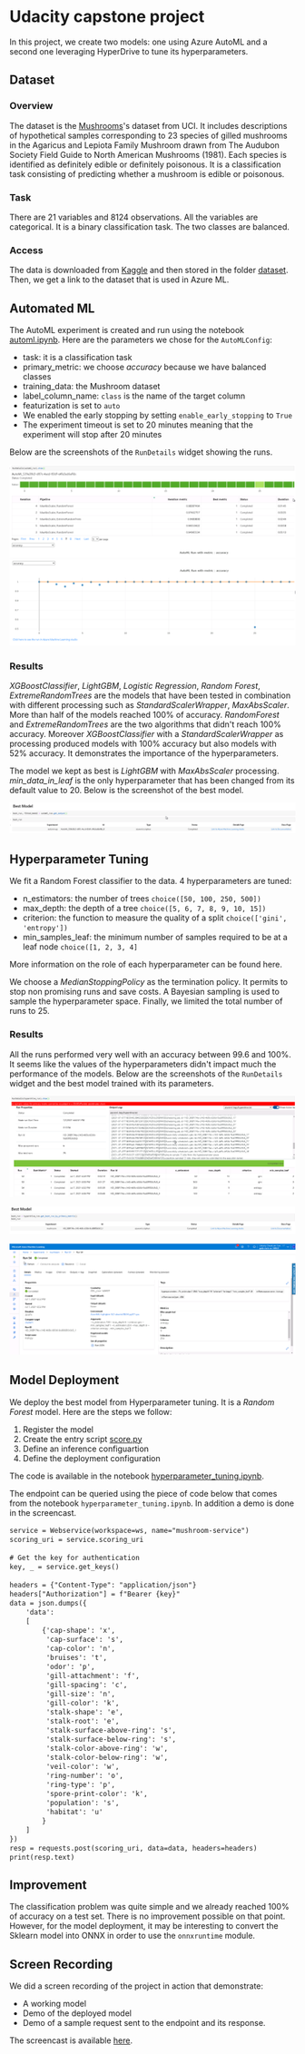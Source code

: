 # Udacity capstone project
In this project, we create two models: one using Azure AutoML and a second one leveraging HyperDrive to tune its hyperparameters.

## Dataset
### Overview
The dataset is the [Mushrooms](https://archive.ics.uci.edu/ml/datasets/mushroom)'s dataset from UCI. It includes descriptions of hypothetical samples corresponding to 23 species of gilled mushrooms in the Agaricus and Lepiota Family Mushroom drawn from The Audubon Society Field Guide to North American Mushrooms (1981). Each species is identified as definitely edible or definitely poisonous. It is a classification task consisting of predicting whether a mushroom is edible or poisonous.

### Task
There are 21 variables and 8124 observations. All the variables are categorical. It is a binary classification task. The two classes are balanced.  

### Access
The data is downloaded from [Kaggle](https://www.kaggle.com/uciml/mushroom-classification) and then stored in the folder [dataset](https://github.com/sannif/udacity_capstone_project/blob/bae713dfb6b071da6282cc004f1400e8a8131ffc/dataset/mushrooms.csv). Then, we get a link to the dataset that is used in Azure ML.

## Automated ML
The AutoML experiment is created and run using the notebook [automl.ipynb](https://github.com/sannif/udacity_capstone_project/blob/bae713dfb6b071da6282cc004f1400e8a8131ffc/automl.ipynb). Here are the parameters we chose for the `AutoMLConfig`:
* task: it is a classification task
* primary_metric: we choose *accuracy* because we have balanced classes
* training_data: the Mushroom dataset
* label_column_name: `class` is the name of the target column
* featurization is set to `auto`
* We enabled the early stopping by setting `enable_early_stopping` to `True`
* The experiment timeout is set to 20 minutes meaning that the experiment will stop after 20 minutes

Below are the screenshots of the `RunDetails` widget showing the runs.  

![run_details_automl1](https://github.com/sannif/udacity_capstone_project/blob/68a36537213552cc3147d761afa51fb16cd5c869/images/run_details_part1.PNG)
![run_details_automl1](https://github.com/sannif/udacity_capstone_project/blob/68a36537213552cc3147d761afa51fb16cd5c869/images/run_details_part2.PNG)


### Results
*XGBoostClassifier*, *LightGBM*, *Logistic Regression*, *Random Forest*, *ExtremeRandomTrees* are the models that have been tested in combination with different processing such as *StandardScalerWrapper*, *MaxAbsScaler*. More than half of the models reached 100% of accuracy. *RandomForest* and *ExtremeRandomTrees* are the two algorithms that didn't reach 100% accuracy. Moreover *XGBoostClassifier* with a *StandardScalerWrapper* as processing produced models with 100% accuracy but also models with 52% accuracy. It demonstrates the importance of the hyperparameters.  

The model we kept as best is *LightGBM* with *MaxAbsScaler* processing. *min_data_in_leaf* is the only hyperparameter that has been changed from its default value to 20. Below is the screenshot of the best model.  

![best_automl](https://github.com/sannif/udacity_capstone_project/blob/68a36537213552cc3147d761afa51fb16cd5c869/images/best_automl_model.PNG)


## Hyperparameter Tuning
We fit a Random Forest classifier to the data. 4 hyperparameters are tuned:  
* n_estimators: the number of trees ```choice([50, 100, 250, 500])```
* max_depth: the depth of a tree ```choice([5, 6, 7, 8, 9, 10, 15])```
* criterion: the function to measure the quality of a split ```choice(['gini', 'entropy'])```
* min_samples_leaf: the minimum number of samples required to be at a leaf node ```choice([1, 2, 3, 4]```  

More information on the role of each hyperparameter can be found here.  

We choose a *MedianStoppingPolicy* as the termination policy. It permits to stop non promising runs and save costs. A Bayesian sampling is used to sample the hyperparameter space. Finally, we limited the total number of runs to 25.

### Results
All the runs performed very well with an accuracy between 99.6 and 100%. It seems like the values of the hyperparameters didn't impact much the performance of the models. Below are the screenshots of the `RunDetails` widget and the best model trained with its parameters.

![run_hyper](https://github.com/sannif/udacity_capstone_project/blob/68a36537213552cc3147d761afa51fb16cd5c869/images/hyperdrive_run_details.PNG)

![best_hyper1](https://github.com/sannif/udacity_capstone_project/blob/68a36537213552cc3147d761afa51fb16cd5c869/images/best_model.PNG)

![best_hyper2](https://github.com/sannif/udacity_capstone_project/blob/68a36537213552cc3147d761afa51fb16cd5c869/images/best_hyperdrive_2.PNG)

## Model Deployment
We deploy the best model from Hyperparameter tuning. It is a *Random Forest* model. Here are the steps we follow:
1. Register the model
2. Create the entry script [score.py](https://github.com/sannif/udacity_capstone_project/blob/68a36537213552cc3147d761afa51fb16cd5c869/scripts/score.py)
3. Define an inference configuartion
4. Define the deployment configuration  

The code is available in the notebook [hyperparameter_tuning.ipynb](https://github.com/sannif/udacity_capstone_project/blob/68a36537213552cc3147d761afa51fb16cd5c869/hyperparameter_tuning.ipynb).

The endpoint can be queried using the piece of code below that comes from the notebook `hyperparameter_tuning.ipynb`. In addition a demo is done in the screencast.
```
service = Webservice(workspace=ws, name="mushroom-service")
scoring_uri = service.scoring_uri

# Get the key for authentication
key, _ = service.get_keys()

headers = {"Content-Type": "application/json"}
headers["Authorization"] = f"Bearer {key}"
data = json.dumps({
    'data':
    [
        {'cap-shape': 'x',
         'cap-surface': 's',
         'cap-color': 'n',
         'bruises': 't',
         'odor': 'p',
         'gill-attachment': 'f',
         'gill-spacing': 'c',
         'gill-size': 'n',
         'gill-color': 'k',
         'stalk-shape': 'e',
         'stalk-root': 'e',
         'stalk-surface-above-ring': 's',
         'stalk-surface-below-ring': 's',
         'stalk-color-above-ring': 'w',
         'stalk-color-below-ring': 'w',
         'veil-color': 'w',
         'ring-number': 'o',
         'ring-type': 'p',
         'spore-print-color': 'k',
         'population': 's',
         'habitat': 'u'
        }
    ]
})
resp = requests.post(scoring_uri, data=data, headers=headers)
print(resp.text)
```

## Improvement
The classification problem was quite simple and we already reached 100% of accuracy on a test set. There is no improvement possible on that point. However, for the model deployment, it may be interesting to convert the Sklearn model into ONNX in order to use the `onnxruntime` module.

## Screen Recording
We did a screen recording of the project in action that demonstrate:
- A working model
- Demo of the deployed  model
- Demo of a sample request sent to the endpoint and its response.

The screencast is available [here](https://youtu.be/By0VDrHl00I).

